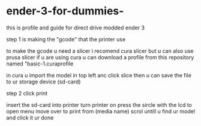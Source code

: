 # ender-3-for-dummies-
this is profile and guide for direct drive modded ender 3 

step 1 is making the "gcode" that the printer use

to make the gcode u need a slicer i recomend cura slicer but u can also use prusa slicer
if u are using cura u can download a profile from this repository named "basic-1.curaprofile

in cura u import the model in top left anc click slice then u can save the file to ur storage device (sd-card)


step 2 click print

insert the sd-card into printer
turn printer on
press the sircle with the lcd to open menu
move over to print from (media name)
scrol untill u find ur model and click it 
ur done
